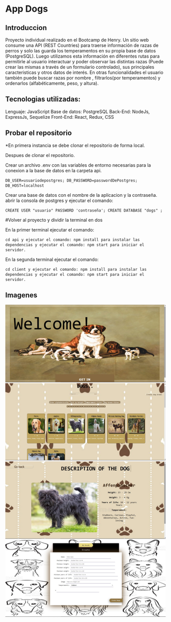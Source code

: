 # App Dogs

## Introduccion

Proyecto individual realizado en el Bootcamp de Henry. Un sitio web consume una API (REST Countries) para traerse información de razas de perros y solo las guarda los temperamentos en su propia base de datos (PostgreSQL). Luego utilizamos esta información en diferentes rutas para permitirle al usuario interactuar y poder observar las distintas razas (Puede crear las mismas a través de un formulario controlado), sus principales caracteristicas y otros datos de interés. En otras funcionalidades el usuario también puede buscar razas por nombre , filtrarlos(por temperamentos) y ordenarlos (alfabéticamente, peso, y altura).

## Tecnologias utilizadas:

Lenguaje: JavaScript
Base de datos: PostgreSQL
Back-End: NodeJs, ExpressJs, Sequelize
Front-End: React, Redux, CSS

## Probar el repositorio

\*En primera instancia se debe clonar el repositorio de forma local.

Despues de clonar el repositorio.

Crear un archivo .env con las variables de entorno necesarias para la conexion a la base de datos en la carpeta api.

    DB_USER=usuariodepostgres; DB_PASSWORD=passwordDePostgres; DB_HOST=localhost

Crear una base de datos con el nombre de la aplicacion y la contraseña. abrir la consola de postgres y ejecutar el comando:

    CREATE USER "usuario" PASSWORD 'contraseña'; CREATE DATABASE "dogs" ;

#Volver al proyecto y dividir la terminal en dos

En la primer terminal ejecutar el comando:

    cd api y ejecutar el comando: npm install para instalar las dependencias y ejecutar el comando: npm start para iniciar el servidor.

En la segunda terminal ejecutar el comando:

    cd client y ejecutar el comando: npm install para instalar las dependencias y ejecutar el comando: npm start para iniciar el servidor.

## Imagenes

![landin](/image/landing.jpeg)
![home](/image/home.jpeg)
![detalle](/image/detalle.jpeg)
![form](/image/form.jpeg)
